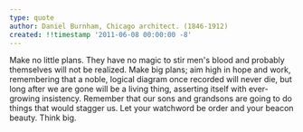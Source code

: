 ```yaml
---
type: quote
author: Daniel Burnham, Chicago architect. (1846-1912)
created: !!timestamp '2011-06-08 00:00:00 -8'
---
```

Make no little plans. They have no magic to stir men's blood and probably themselves will not be realized. Make big plans; aim high in hope and work, remembering that a noble, logical diagram once recorded will never die, but long after we are gone will be a living thing, asserting itself with ever-growing insistency. Remember that our sons and grandsons are going to do things that would stagger us. Let your watchword be order and your beacon beauty. Think big.
